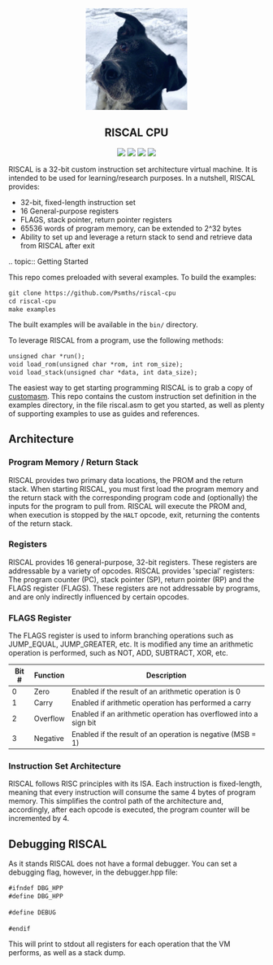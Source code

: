 <p align="center">
  <img class='center' width=200 src='doc/media/rascal.PNG'><br>
  <h2 align="center">RISCAL CPU</h2>
</p>

<p align="center">
  <img src="https://img.shields.io/github/license/Psmths/riscal-cpu.svg">
  <img src="https://img.shields.io/badge/Maintained%3F-yes-green.svg">
  <img src="https://github.com/Psmths/riscal-cpu/workflows/CodeQL/badge.svg">
  <img src="https://github.com/Psmths/riscal-cpu/actions/workflows/c-cpp.yml/badge.svg">
</p>

RISCAL is a 32-bit custom instruction set architecture virtual machine. It is intended to be used for learning/research purposes. In a nutshell, RISCAL provides:

* 32-bit, fixed-length instruction set
* 16 General-purpose registers
* FLAGS, stack pointer, return pointer registers
* 65536 words of program memory, can be extended to 2^32 bytes
* Ability to set up and leverage a return stack to send and retrieve data from RISCAL after exit

.. topic:: Getting Started

This repo comes preloaded with several examples. To build the examples:
```
git clone https://github.com/Psmths/riscal-cpu
cd riscal-cpu
make examples
```

The built examples will be available in the `bin/` directory. 

To leverage RISCAL from a program, use the following methods:
```
unsigned char *run();
void load_rom(unsigned char *rom, int rom_size);
void load_stack(unsigned char *data, int data_size);
```

The easiest way to get starting programming RISCAL is to grab a copy of [customasm](https://github.com/hlorenzi/customasm). This repo contains the custom instruction set definition in the examples directory, in the file riscal.asm to get you started, as well as plenty of supporting examples to use as guides and references.

## Architecture

### Program Memory / Return Stack

RISCAL provides two primary data locations, the PROM and the return stack. When starting RISCAL, you must first load the program memory and the return stack with the corresponding program code and (optionally) the inputs for the program to pull from. RISCAL will execute the PROM and, when execution is stopped by the `HALT` opcode, exit, returning the contents of the return stack. 

### Registers

RISCAL provides 16 general-purpose, 32-bit registers. These registers are addressable by a variety of opcodes. RISCAL provides 'special' registers: The program counter (PC), stack pointer (SP), return pointer (RP) and the FLAGS register (FLAGS). These registers are not addressable by programs, and are only indirectly influenced by certain opcodes. 

### FLAGS Register

The FLAGS register is used to inform branching operations such as JUMP_EQUAL, JUMP_GREATER, etc. It is modified any time an arithmetic operation is performed, such as NOT, ADD, SUBTRACT, XOR, etc.

Bit # | Function | Description
--- | --- | ---
0 | Zero | Enabled if the result of an arithmetic operation is 0
1 | Carry | Enabled if arithmetic operation has performed a carry
2 | Overflow | Enabled if an arithmetic operation has overflowed into a sign bit
3 | Negative | Enabled if the result of an operation is negative (MSB = 1)

### Instruction Set Architecture

RISCAL follows RISC principles with its ISA. Each instruction is fixed-length, meaning that every instruction will consume the same 4 bytes of program memory. This simplifies the control path of the architecture and, accordingly, after each opcode is executed, the program counter will be incremented by 4.

## Debugging RISCAL

As it stands RISCAL does not have a formal debugger. You can set a debugging flag, however, in the debugger.hpp file:

```
#ifndef DBG_HPP
#define DBG_HPP

#define DEBUG

#endif
```

This will print to stdout all registers for each operation that the VM performs, as well as a stack dump.
